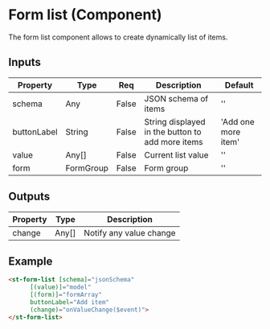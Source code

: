 # Form list (Component)

   The form list component allows to create dynamically list of items.

## Inputs

| Property    | Type      | Req   | Description                                      | Default             |
| ----------- | --------- | ----- | ------------------------------------------------ | ------------------- |
| schema      | Any       | False | JSON schema of items                             | ''                  |
| buttonLabel | String    | False | String displayed in the button to add more items | 'Add one more item' |
| value       | Any[]     | False | Current list value                               | ''                  |
| form        | FormGroup | False | Form group                                       | ''                  |

## Outputs

| Property | Type  | Description             |
| -------- | ----- | ----------------------- |
| change   | Any[] | Notify any value change |

## Example


```html
<st-form-list [schema]="jsonSchema"
      [(value)]="model"
      [(form)]="formArray"
      buttonLabel="Add item"
      (change)="onValueChange($event)">
</st-form-list>
```

